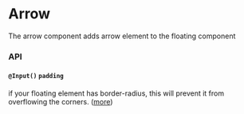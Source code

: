 # Arrow

The arrow component adds arrow element to the floating component

### API

#### `@Input()` `padding`

if your floating element has border-radius, this will prevent it from overflowing the
corners. ([more](https://floating-ui.com/docs/arrow#padding))
